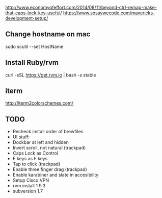 http://www.economyofeffort.com/2014/08/11/beyond-ctrl-remap-make-that-caps-lock-key-useful/
https://www.sosaywecode.com/mavericks-development-setup/

## Change hostname on mac

sudo scutil --set HostName <new-host-name>


## Install Ruby/rvm

curl -sSL https://get.rvm.io | bash -s stable

## iterm

http://iterm2colorschemes.com/


## TODO

- Recheck install order of brewfiles
- UI stuff: 
 - Dockbar at left and hidden
 - Invert scroll, not natural (trackpad)
 - Caps Lock as Control
 - F keys as F keys
 - Tap to click (trackpad)
 - Enable three finger drag (trackpad)
 - Enable karabiner and slate in accesibility
- Setup Cisco VPN
- rvm install 1.9.3
- subversion 1.7